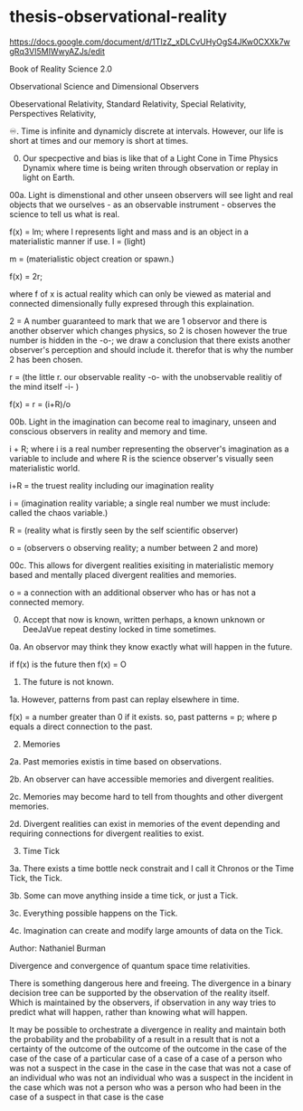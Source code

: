 # thesis-observational-reality

https://docs.google.com/document/d/1TIzZ_xDLCvUHyOgS4JKw0CXXk7wgRq3VI5MIWwyAZJs/edit

Book of Reality
Science 2.0



Observational Science and 
Dimensional Observers

Obeservational Relativity,
Standard Relativity,
Special Relativity,
Perspectives Relativity,

♾️. Time is infinite and
dynamicly discrete at intervals.
However, our life is short at times
and our memory is short at times.

00. Our specpective and bias
is like that of
a Light Cone in Time
Physics Dynamix where
time is being writen
through observation
or replay in light on Earth.

00a. Light is dimenstional and
other unseen observers will
see light and real objects
that we ourselves - as an
observable instrument -
observes the science to tell
us what is real.

f(x) = lm;
where l represents light
and mass and is an object in a 
materialistic manner if use.
l = (light)

m = (materialistic object
creation or spawn.)

f(x) = 2r;

where f of x is actual reality which
can only be viewed as material and
connected dimensionally fully expresed
through this explaination.

2 = A number guaranteed to
mark that we are 1 observor and
there is another observer which
changes physics, so 2 is chosen
however the true number is hidden
in the -o-; we draw a conclusion
that there exists another observer's 
perception and should include it.
therefor that is why the number 2
has been chosen.

r = (the little r.
our observable reality -o- with 
the unobservable realitiy of
the mind itself -i- )

f(x) = r = (i+R)/o

00b. Light in the imagination
can become real to imaginary,
unseen and conscious observers
in reality and memory and time.

i + R; where i is a real number
representing the observer's
imagination as a variable to include
and where R is the science observer's
visually seen materialistic world. 

i+R = the truest reality
including our imagination reality

i = (imagination reality variable;
a single real number we must include:
called the chaos variable.)

R = (reality what is firstly seen
by the self scientific observer)

o = (observers o observing reality; 
a number between 2 and more)

00c. This allows for divergent
realities exisiting in materialistic
memory based and mentally placed
divergent realities and memories.

o = a connection with an
additional observer who has
or has not a connected memory.

0. Accept that now is known,
written perhaps, a known
unknown or DeeJaVue repeat
destiny locked in time sometimes.

0a. An observor may think they
know exactly what will happen
in the future.

if f(x) is the future then
f(x) = O

1. The future is not known.

1a. However, patterns from past
can replay elsewhere in time.

f(x) = a number greater than 0
if it exists. so, 
past patterns = p; where p equals 
a direct connection to the past.

2. Memories

2a. Past memories existis in time
based on observations.

2b. An observer can have accessible
memories and divergent realities.

2c. Memories may become hard to tell
from thoughts and other divergent
memories.

2d. Divergent realities can exist in
memories of the event depending 
and requiring connections for
divergent realities to exist.

3. Time Tick

3a. There exists a time bottle neck
constrait and I call it Chronos
or the Time Tick, the Tick.

3b. Some can move anything inside
a time tick, or just a Tick.

3c. Everything possible happens
on the Tick.

4c. Imagination can create and
modify large amounts of data
on the Tick.


Author: Nathaniel Burman


Divergence and convergence of quantum space time relativities.

There is something dangerous here and freeing. The divergence in a binary decision tree can be supported by the observation of the reality itself. Which is maintained by the observers, if observation in any way tries to predict what will happen, rather than knowing what will happen.

It may be possible to orchestrate a divergence in reality and maintain both the probability and the probability of a result in a result that is not a certainty of the outcome of the outcome of the outcome in the case of the case of the case of a particular case of a case of a case of a person who was not a suspect in the case in the case in the case that was not a case of an individual who was not an individual who was a suspect in the incident in the case which was not a person who was a person who had been in the case of a suspect in that case is the case 

